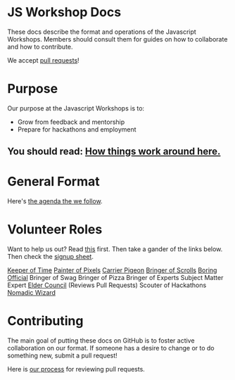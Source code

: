 # JS Workshop Docs

These docs describe the format and operations of the Javascript Workshops.  Members should consult them for guides on how to collaborate and how to contribute.

We accept [pull requests](#Contributing)!

# Purpose

Our purpose at the Javascript Workshops is to:

 * Grow from feedback and mentorship
 * Prepare for hackathons and employment

## You should read: [How things work around here.](docs/code.md)

# General Format

Here's [the agenda the we follow](roles/organizer.md).

# Volunteer Roles

Want to help us out?  Read [this](docs/volunteering) first.  Then take a gander of the links below.  Then check the [signup sheet](TODO).

[Keeper of Time](roles/time.md)
[Painter of Pixels](roles/painter.md)
[Carrier Pigeon](roles/pigeon.md)
[Bringer of Scrolls]()
[Boring Official](roles/organizer.md)
Bringer of Swag
Bringer of Pizza
Bringer of Experts
Subject Matter Expert
[Elder Council](roles/elder.md) (Reviews Pull Requests)
Scouter of Hackathons
[Nomadic Wizard](roles/nomad.md)

# Contributing

The main goal of putting these docs on GitHub is to foster active collaboration on our format.  If someone has a desire to change or to do something new, submit a pull request!

Here is [our process](roles/elder.md) for reviewing pull requests.
